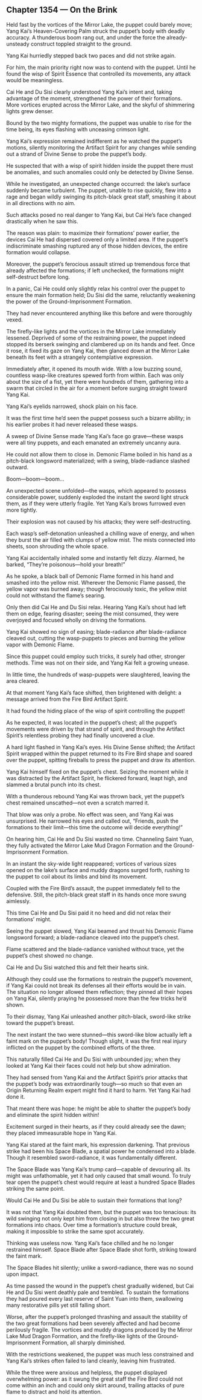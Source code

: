 ## Chapter 1354 — On the Brink

Held fast by the vortices of the Mirror Lake, the puppet could barely move; Yang Kai’s Heaven-Covering Palm struck the puppet’s body with deadly accuracy. A thunderous boom rang out, and under the force the already-unsteady construct toppled straight to the ground.

Yang Kai hurriedly stepped back two paces and did not strike again.

For him, the main priority right now was to contend with the puppet. Until he found the wisp of Spirit Essence that controlled its movements, any attack would be meaningless.

Cai He and Du Sisi clearly understood Yang Kai’s intent and, taking advantage of the moment, strengthened the power of their formations. More vortices erupted across the Mirror Lake, and the skyful of shimmering lights grew denser.

Bound by the two mighty formations, the puppet was unable to rise for the time being, its eyes flashing with unceasing crimson light.

Yang Kai’s expression remained indifferent as he watched the puppet’s motions, silently monitoring the Artifact Spirit for any changes while sending out a strand of Divine Sense to probe the puppet’s body.

He suspected that with a wisp of spirit hidden inside the puppet there must be anomalies, and such anomalies could only be detected by Divine Sense.

While he investigated, an unexpected change occurred: the lake’s surface suddenly became turbulent. The puppet, unable to rise quickly, flew into a rage and began wildly swinging its pitch-black great staff, smashing it about in all directions with no aim.

Such attacks posed no real danger to Yang Kai, but Cai He’s face changed drastically when he saw this.

The reason was plain: to maximize their formations’ power earlier, the devices Cai He had dispersed covered only a limited area. If the puppet’s indiscriminate smashing ruptured any of those hidden devices, the entire formation would collapse.

Moreover, the puppet’s ferocious assault stirred up tremendous force that already affected the formations; if left unchecked, the formations might self-destruct before long.

In a panic, Cai He could only slightly relax his control over the puppet to ensure the main formation held; Du Sisi did the same, reluctantly weakening the power of the Ground-Imprisonment Formation.

They had never encountered anything like this before and were thoroughly vexed.

The firefly-like lights and the vortices in the Mirror Lake immediately lessened. Deprived of some of the restraining power, the puppet indeed stopped its berserk swinging and clambered up on its hands and feet. Once it rose, it fixed its gaze on Yang Kai, then glanced down at the Mirror Lake beneath its feet with a strangely contemplative expression.

Immediately after, it opened its mouth wide. With a low buzzing sound, countless wasp-like creatures spewed forth from within. Each was only about the size of a fist, yet there were hundreds of them, gathering into a swarm that circled in the air for a moment before surging straight toward Yang Kai.

Yang Kai’s eyelids narrowed, shock plain on his face.

It was the first time he’d seen the puppet possess such a bizarre ability; in his earlier probes it had never released these wasps.

A sweep of Divine Sense made Yang Kai’s face go grave—these wasps were all tiny puppets, and each emanated an extremely uncanny aura.

He could not allow them to close in. Demonic Flame boiled in his hand as a pitch-black longsword materialized; with a swing, blade-radiance slashed outward.

Boom—boom—boom...

An unexpected scene unfolded—the wasps, which appeared to possess considerable power, suddenly exploded the instant the sword light struck them, as if they were utterly fragile. Yet Yang Kai’s brows furrowed even more tightly.

Their explosion was not caused by his attacks; they were self-destructing.

Each wasp’s self-detonation unleashed a chilling wave of energy, and when they burst the air filled with clumps of yellow mist. The mists connected into sheets, soon shrouding the whole space.

Yang Kai accidentally inhaled some and instantly felt dizzy. Alarmed, he barked, “They’re poisonous—hold your breath!”

As he spoke, a black ball of Demonic Flame formed in his hand and smashed into the yellow mist. Wherever the Demonic Flame passed, the yellow vapor was burned away; though ferociously toxic, the yellow mist could not withstand the flame’s searing.

Only then did Cai He and Du Sisi relax. Hearing Yang Kai’s shout had left them on edge, fearing disaster; seeing the mist consumed, they were overjoyed and focused wholly on driving the formations.

Yang Kai showed no sign of easing; blade-radiance after blade-radiance cleaved out, cutting the wasp-puppets to pieces and burning the yellow vapor with Demonic Flame.

Since this puppet could employ such tricks, it surely had other, stronger methods. Time was not on their side, and Yang Kai felt a growing unease.

In little time, the hundreds of wasp-puppets were slaughtered, leaving the area cleared.

At that moment Yang Kai’s face shifted, then brightened with delight: a message arrived from the Fire Bird Artifact Spirit.

It had found the hiding place of the wisp of spirit controlling the puppet!

As he expected, it was located in the puppet’s chest; all the puppet’s movements were driven by that strand of spirit, and through the Artifact Spirit’s relentless probing they had finally uncovered a clue.

A hard light flashed in Yang Kai’s eyes. His Divine Sense shifted; the Artifact Spirit wrapped within the puppet returned to its Fire Bird shape and soared over the puppet, spitting fireballs to press the puppet and draw its attention.

Yang Kai himself fixed on the puppet’s chest. Seizing the moment while it was distracted by the Artifact Spirit, he flickered forward, leapt high, and slammed a brutal punch into its chest.

With a thunderous rebound Yang Kai was thrown back, yet the puppet’s chest remained unscathed—not even a scratch marred it.

That blow was only a probe. No effect was seen, and Yang Kai was unsurprised. He narrowed his eyes and called out, “Friends, push the formations to their limit—this time the outcome will decide everything!”

On hearing him, Cai He and Du Sisi wasted no time. Channeling Saint Yuan, they fully activated the Mirror Lake Mud Dragon Formation and the Ground-Imprisonment Formation.

In an instant the sky-wide light reappeared; vortices of various sizes opened on the lake’s surface and muddy dragons surged forth, rushing to the puppet to coil about its limbs and bind its movement.

Coupled with the Fire Bird’s assault, the puppet immediately fell to the defensive. Still, the pitch-black great staff in its hands once more swung aimlessly.

This time Cai He and Du Sisi paid it no heed and did not relax their formations’ might.

Seeing the puppet slowed, Yang Kai beamed and thrust his Demonic Flame longsword forward; a blade-radiance cleaved into the puppet’s chest.

Flame scattered and the blade-radiance vanished without trace, yet the puppet’s chest showed no change.

Cai He and Du Sisi watched this and felt their hearts sink.

Although they could use the formations to restrain the puppet’s movement, if Yang Kai could not break its defenses all their efforts would be in vain. The situation no longer allowed them reflection; they pinned all their hopes on Yang Kai, silently praying he possessed more than the few tricks he’d shown.

To their dismay, Yang Kai unleashed another pitch-black, sword-like strike toward the puppet’s breast.

The next instant the two were stunned—this sword-like blow actually left a faint mark on the puppet’s body! Though slight, it was the first real injury inflicted on the puppet by the combined efforts of the three.

This naturally filled Cai He and Du Sisi with unbounded joy; when they looked at Yang Kai their faces could not help but show admiration.

They had sensed from Yang Kai and the Artifact Spirit’s prior attacks that the puppet’s body was extraordinarily tough—so much so that even an Origin Returning Realm expert might find it hard to harm. Yet Yang Kai had done it.

That meant there was hope: he might be able to shatter the puppet’s body and eliminate the spirit hidden within!

Excitement surged in their hearts, as if they could already see the dawn; they placed immeasurable hope in Yang Kai.

Yang Kai stared at the faint mark, his expression darkening. That previous strike had been his Space Blade, a spatial power he condensed into a blade. Though it resembled sword-radiance, it was fundamentally different.

The Space Blade was Yang Kai’s trump card—capable of devouring all. Its might was unfathomable, yet it had only caused that small wound. To truly tear open the puppet’s chest would require at least a hundred Space Blades striking the same point.

Would Cai He and Du Sisi be able to sustain their formations that long?

It was not that Yang Kai doubted them, but the puppet was too tenacious: its wild swinging not only kept him from closing in but also threw the two great formations into chaos. Over time a formation’s structure could break, making it impossible to strike the same spot accurately.

Thinking was useless now. Yang Kai’s face chilled and he no longer restrained himself. Space Blade after Space Blade shot forth, striking toward the faint mark.

The Space Blades hit silently; unlike a sword-radiance, there was no sound upon impact.

As time passed the wound in the puppet’s chest gradually widened, but Cai He and Du Sisi went deathly pale and trembled. To sustain the formations they had poured every last reserve of Saint Yuan into them, swallowing many restorative pills yet still falling short.

Worse, after the puppet’s prolonged thrashing and assault the stability of the two great formations had been severely affected and had become perilously fragile. The vortices and muddy dragons produced by the Mirror Lake Mud Dragon Formation, and the firefly-like lights of the Ground-Imprisonment Formation, all sharply diminished.

With the restrictions weakened, the puppet was much less constrained and Yang Kai’s strikes often failed to land cleanly, leaving him frustrated.

While the three were anxious and helpless, the puppet displayed overwhelming power: as it swung the great staff the Fire Bird could not come within an inch and could only skirt around, trailing attacks of pure flame to distract and hold its attention.